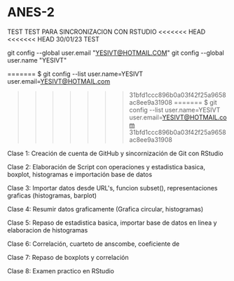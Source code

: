 # ANES-2
TEST 
TEST PARA SINCRONIZACION CON RSTUDIO
<<<<<<< HEAD
<<<<<<< HEAD
30/01/23 TEST


git config --global user.email "YESIVT@HOTMAIL.COM"
git config --global user.name "YESIVT"
  
  
  
=======
$ git config --list
user.name=YESIVT
user.email=YESIVT@HOTMAIL.com
>>>>>>> 31bfd1ccc896b0a03f42f25a9658ac8ee9a31908
=======
$ git config --list
user.name=YESIVT
user.email=YESIVT@HOTMAIL.com
>>>>>>> 31bfd1ccc896b0a03f42f25a9658ac8ee9a31908

Clase 1: Creación de cuenta de GitHub y sincornización de Git con RStudio

Clase 2: Elaboración de Script con operaciones y estadistica basica, boxplot, histogramas e importación base de datos

Clase 3: Importar datos desde URL's, funcion subset(), representaciones graficas (histogramas, barplot)

Clase 4: Resumir datos graficamente (Grafica circular, histogramas)

Clase 5: Repaso de estadistica basica, importar base de datos en linea y elaboracion de histogramas

Clase 6: Correlación, cuarteto de anscombe, coeficiente de 

Clase 7: Repaso de boxplots y correlación

Clase 8: Examen practico en RStudio


